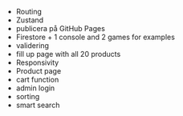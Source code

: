 
+ Routing
+ Zustand
+ publicera på GitHub Pages
+ Firestore + 1 console and 2 games for examples
+ validering
+ fill up page with all 20 products
+ Responsivity
+ Product page
+ cart function
+ admin login
+ sorting
+ smart search

